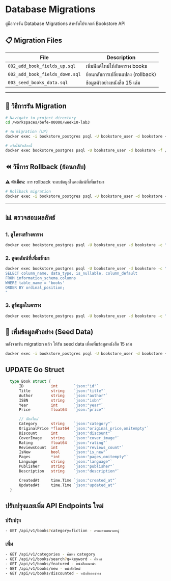 # Database Migrations

คู่มือการรัน Database Migrations สำหรับโปรเจกต์ Bookstore API

## 📋 Migration Files

| File | Description |
|------|-------------|
| `002_add_book_fields_up.sql` | เพิ่มฟิลด์ใหม่ให้กับตาราง books |
| `002_add_book_fields_down.sql` | ย้อนกลับการเปลี่ยนแปลง (rollback) |
| `003_seed_books_data.sql` | ข้อมูลตัวอย่างหนังสือ 15 เล่ม |

---

## 🚀 วิธีการรัน Migration

```bash
# Navigate to project directory
cd /workspaces/befe-00000/week10-lab3

# รัน migration (UP)
docker exec -i bookstore_postgres psql -U bookstore_user -d bookstore < migrations/002_add_book_fields_up.sql

# หรือใช้ตัวเลือกนี้
docker exec bookstore_postgres psql -U bookstore_user -d bookstore -f /migrations/002_add_book_fields_up.sql
```

## ⏪ วิธีการ Rollback (ย้อนกลับ)

⚠️ **คำเตือน:** การ rollback จะลบข้อมูลในคอลัมน์ที่เพิ่มเข้ามา

```bash
# Rollback migration
docker exec -i bookstore_postgres psql -U bookstore_user -d bookstore < migrations/002_add_book_fields_down.sql
```

---

## 📊 ตรวจสอบผลลัพธ์

### 1. ดูโครงสร้างตาราง

```bash
docker exec bookstore_postgres psql -U bookstore_user -d bookstore -c "\d books"
```

### 2. ดูคอลัมน์ที่เพิ่มเข้ามา

```bash
docker exec bookstore_postgres psql -U bookstore_user -d bookstore -c "
SELECT column_name, data_type, is_nullable, column_default
FROM information_schema.columns
WHERE table_name = 'books'
ORDER BY ordinal_position;
"
```

### 3. ดูข้อมูลในตาราง

```bash
docker exec bookstore_postgres psql -U bookstore_user -d bookstore -c "SELECT * FROM books LIMIT 5;"
```


## 🌱 เพิ่มข้อมูลตัวอย่าง (Seed Data)

หลังจากรัน migration แล้ว ให้รัน seed data เพื่อเพิ่มข้อมูลหนังสือ 15 เล่ม

```bash
docker exec -i bookstore_postgres psql -U bookstore_user -d bookstore < migrations/003_seed_books_data.sql
```

## UPDATE Go Struct
```go
  type Book struct {
      ID            int       `json:"id"`
      Title         string    `json:"title"`
      Author        string    `json:"author"`
      ISBN          string    `json:"isbn"`
      Year          int       `json:"year"`
      Price         float64   `json:"price"`

      // ฟิลด์ใหม่
      Category      string    `json:"category"`
      OriginalPrice *float64  `json:"original_price,omitempty"`
      Discount      int       `json:"discount"`
      CoverImage    string    `json:"cover_image"`
      Rating        float64   `json:"rating"`
      ReviewsCount  int       `json:"reviews_count"`
      IsNew         bool      `json:"is_new"`
      Pages         *int      `json:"pages,omitempty"`
      Language      string    `json:"language"`
      Publisher     string    `json:"publisher"`
      Description   string    `json:"description"`

      CreatedAt     time.Time `json:"created_at"`
      UpdatedAt     time.Time `json:"updated_at"`
  }
```

  ## ปรับปรุงและเพิ่ม API Endpoints ใหม่
  ### ปรับปรุง
  ```bash
  - GET /api/v1/books?category=fiction - กรองตามหมวดหมู่
  ```
  ### เพิ่ม
  ```bash
  - GET /api/v1/categories - ค้นหา category
  - GET /api/v1/books/search?q=keyword - ค้นหา
  - GET /api/v1/books/featured - หนังสือแนะนำ
  - GET /api/v1/books/new - หนังสือใหม่
  - GET /api/v1/books/discounted - หนังสือลดราคา
  ```
